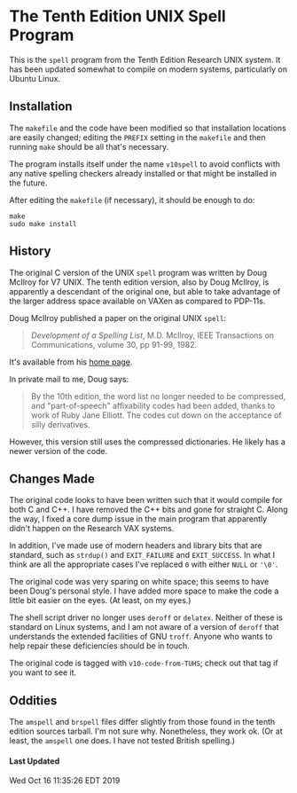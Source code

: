 # The Tenth Edition UNIX Spell Program

This is the `spell` program from the Tenth Edition Research UNIX
system.  It has been updated somewhat to compile on modern systems,
particularly on Ubuntu Linux.

## Installation

The `makefile` and the code have been modified so that installation
locations are easily changed; editing the `PREFIX` setting in the
`makefile` and then running `make` should be all that's necessary.

The program installs itself under the name `v10spell` to avoid
conflicts with any native spelling checkers already installed or
that might be installed in the future.

After editing the `makefile` (if necessary), it should be enough
to do:

	make
	sudo make install

## History

The original C version of the UNIX `spell` program was written by
Doug McIlroy for V7 UNIX.  The tenth edition version, also by Doug
McIlroy, is apparently a descendant of the original one, but able
to take advantage of the larger address space available on VAXen
as compared to PDP-11s.

Doug McIlroy published a paper on the original UNIX `spell`:

> _Development of a Spelling List_, M.D. McIlroy,
> IEEE Transactions on Communications, volume 30, pp 91-99, 1982.

It's available from his [home page](https://www.cs.dartmouth.edu/~doug/spell.pdf).

In private mail to me, Doug says:

> By the 10th edition, the word list no longer needed to be compressed,
> and "part-of-speech" affixability codes had been added, thanks to
> work of Ruby Jane Elliott.  The codes cut down on the acceptance of
> silly derivatives.

However, this version still uses the compressed dictionaries. He
likely has a newer version of the code.

## Changes Made

The original code looks to have been written such that it would
compile for both C and C++.  I have removed the C++ bits and gone
for straight C.  Along the way, I fixed a core dump issue in the
main program that apparently didn't happen on the Research VAX
systems.

In addition, I've made use of modern headers and library bits that
are standard, such as `strdup()` and `EXIT_FAILURE` and `EXIT_SUCCESS`.
In what I think are all the appropriate cases I've replaced `0`
with either `NULL` or `'\0'`.

The original code was very sparing on white space; this seems to
have been Doug's personal style.  I have added more space to make
the code a little bit easier on the eyes.  (At least, on my eyes.)

The shell script driver no longer uses `deroff` or `delatex`.  Neither
of these is standard on Linux systems, and I am not aware of a
version of `deroff` that understands the extended facilities of GNU
`troff`.  Anyone who wants to help repair these deficiencies should
be in touch.

The original code is tagged with `v10-code-from-TUHS`; check out
that tag if you want to see it.

## Oddities

The `amspell` and `brspell` files differ slightly from those found
in the tenth edition sources tarball.  I'm not sure why.  Nonetheless,
they work ok.  (Or at least, the `amspell` one does.  I have not
tested British spelling.)

#### Last Updated

Wed Oct 16 11:35:26 EDT 2019
